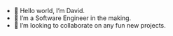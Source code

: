- 👋 Hello world, I’m David.
- 🚩 I’m a Software Engineer in the making.
- 🚀 I’m looking to collaborate on any fun new projects. 


<!---
DCy4/DCy4 is a ✨ special ✨ repository because its `README.md` (this file) appears on your GitHub profile.
You can click the Preview link to take a look at your changes.
--->
